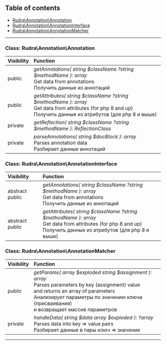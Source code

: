 ## Table of contents
- [Rudra\Annotation\Annotation](#rudra_annotation_annotation)
- [Rudra\Annotation\AnnotationInterface](#rudra_annotation_annotationinterface)
- [Rudra\Annotation\AnnotationMatcher](#rudra_annotation_annotationmatcher)
<hr>

<a id="rudra_annotation_annotation"></a>

### Class: Rudra\Annotation\Annotation
| Visibility | Function |
|:-----------|:---------|
|public|<em>getAnnotations( string $className  ?string $methodName ): array</em><br>Get data from annotations<br>Получить данные из аннотаций|
|public|<em>getAttributes( string $className  ?string $methodName ): array</em><br>Get data from attributes (for php 8 and up)<br>Получить данные из атрибутов (для php 8 и выше)|
|private|<em>getReflection( string $className  ?string $methodName ): ReflectionClass|ReflectionMethod</em><br>Provides information about a method or class<br>Сообщает информацию о методе или классе|
|private|<em>parseAnnotations( string $docBlock ): array</em><br>Parses annotation data<br>Разбирает данные аннотаций|


<a id="rudra_annotation_annotationinterface"></a>

### Class: Rudra\Annotation\AnnotationInterface
| Visibility | Function |
|:-----------|:---------|
|abstract public|<em>getAnnotations( string $className  ?string $methodName ): array</em><br>Get data from annotations<br>Получить данные из аннотаций|
|abstract public|<em>getAttributes( string $className  ?string $methodName ): array</em><br>Get data from attributes (for php 8 and up)<br>Получить данные из атрибутов (для php 8 и выше)|


<a id="rudra_annotation_annotationmatcher"></a>

### Class: Rudra\Annotation\AnnotationMatcher
| Visibility | Function |
|:-----------|:---------|
|public|<em>getParams( array $exploded  string $assignment ): array</em><br>Parses parameters by key (assignment) value<br>and returns an array of parameters<br>Анализирует параметры по значению ключа (присваивания)<br>и возвращает массив параметров|
|private|<em>handleData( string $data  array $exploded ): ?array</em><br>Parses data into key => value pairs<br>Разбирает данные в пары ключ => значение|
<hr>